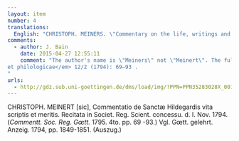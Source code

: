 ```yaml
---
layout: item
number: 4
translations:
  English: "CHRISTOPH. MEINERS. \"Commentary on the life, writings and attributes of St Hildegard.\" Reprinted with permission in <em>Societ. Reg. Scient. concessu.</em> d. I Nov. 1794. (<em>Commentt. Soc. Reg. Gœtt.</em> (1795): 69 -93.) Compare [with] <em>Gœtt. gelehrt. Anzeig.</em> (1794): 1849-1851.  [Trans. J. Docking and J. Bain]"
comments:
  - author: J. Bain
    date: 2015-04-27 12:55:11
    comment: "The author's name is \"Meiners\" not \"Meinert\". The full title of the journal is best rendered as: <em>Commentationes Societatis Regiae Scientiarum Gottingensis: Classis historicae
et philologicae</em> 12/2 (1794): 69–93 .
"
urls:
  - http://gdz.sub.uni-goettingen.de/dms/load/img/?PPN=PPN35283028X_0012_1NS&DMDID=DMDLOG_0038
---
```


CHRISTOPH. MEINERT [sic], Commentatio de Sanctæ Hildegardis vita scriptis et meritis. Recitata in Societ. Reg. Scient. concessu. d. I. Nov. 1794. (<em>Commentt. Soc. Reg. Gœtt.</em> 1795. 4to. pp. 69 -93.) Vgl. Gœtt. gelehrt. Anzeig. 1794, pp. 1849-1851. (Auszug.)
